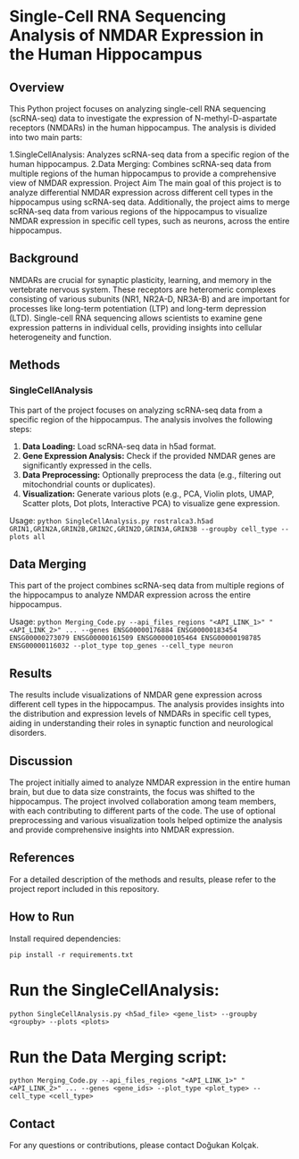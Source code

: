 # Single-Cell RNA Sequencing Analysis of NMDAR Expression in the Human Hippocampus
## Overview
This Python project focuses on analyzing single-cell RNA sequencing (scRNA-seq) data to investigate the expression of N-methyl-D-aspartate receptors (NMDARs) in the human hippocampus. The analysis is divided into two main parts:

1.SingleCellAnalysis: Analyzes scRNA-seq data from a specific region of the human hippocampus.
2.Data Merging: Combines scRNA-seq data from multiple regions of the human hippocampus to provide a comprehensive view of NMDAR expression.
Project Aim
The main goal of this project is to analyze differential NMDAR expression across different cell types in the hippocampus using scRNA-seq data. Additionally, the project aims to merge scRNA-seq data from various regions of the hippocampus to visualize NMDAR expression in specific cell types, such as neurons, across the entire hippocampus.

## Background
NMDARs are crucial for synaptic plasticity, learning, and memory in the vertebrate nervous system. These receptors are heteromeric complexes consisting of various subunits (NR1, NR2A-D, NR3A-B) and are important for processes like long-term potentiation (LTP) and long-term depression (LTD). Single-cell RNA sequencing allows scientists to examine gene expression patterns in individual cells, providing insights into cellular heterogeneity and function.

## Methods
### SingleCellAnalysis
This part of the project focuses on analyzing scRNA-seq data from a specific region of the hippocampus. The analysis involves the following steps:

1. **Data Loading:** Load scRNA-seq data in h5ad format.
2. **Gene Expression Analysis:** Check if the provided NMDAR genes are significantly expressed in the cells.
3. **Data Preprocessing:** Optionally preprocess the data (e.g., filtering out mitochondrial counts or duplicates).
4. **Visualization:** Generate various plots (e.g., PCA, Violin plots, UMAP, Scatter plots, Dot plots, Interactive PCA) to visualize gene expression.

Usage:
`
python SingleCellAnalysis.py rostralca3.h5ad GRIN1,GRIN2A,GRIN2B,GRIN2C,GRIN2D,GRIN3A,GRIN3B --groupby cell_type --plots all
`
## Data Merging
This part of the project combines scRNA-seq data from multiple regions of the hippocampus to analyze NMDAR expression across the entire hippocampus.

Usage:
`
python Merging_Code.py --api_files_regions "<API_LINK_1>" "<API_LINK_2>" ... --genes ENSG00000176884 ENSG00000183454 ENSG00000273079 ENSG00000161509 ENSG00000105464 ENSG00000198785 ENSG00000116032 --plot_type top_genes --cell_type neuron
`

## Results
The results include visualizations of NMDAR gene expression across different cell types in the hippocampus. The analysis provides insights into the distribution and expression levels of NMDARs in specific cell types, aiding in understanding their roles in synaptic function and neurological disorders.

## Discussion
The project initially aimed to analyze NMDAR expression in the entire human brain, but due to data size constraints, the focus was shifted to the hippocampus. The project involved collaboration among team members, with each contributing to different parts of the code. The use of optional preprocessing and various visualization tools helped optimize the analysis and provide comprehensive insights into NMDAR expression.

## References
For a detailed description of the methods and results, please refer to the project report included in this repository.

## How to Run
Install required dependencies:

`
pip install -r requirements.txt
`
# Run the SingleCellAnalysis:
`
python SingleCellAnalysis.py <h5ad_file> <gene_list> --groupby <groupby> --plots <plots>
`
# Run the Data Merging script:
`
python Merging_Code.py --api_files_regions "<API_LINK_1>" "<API_LINK_2>" ... --genes <gene_ids> --plot_type <plot_type> --cell_type <cell_type>
`

## Contact
For any questions or contributions, please contact Doğukan Kolçak.
